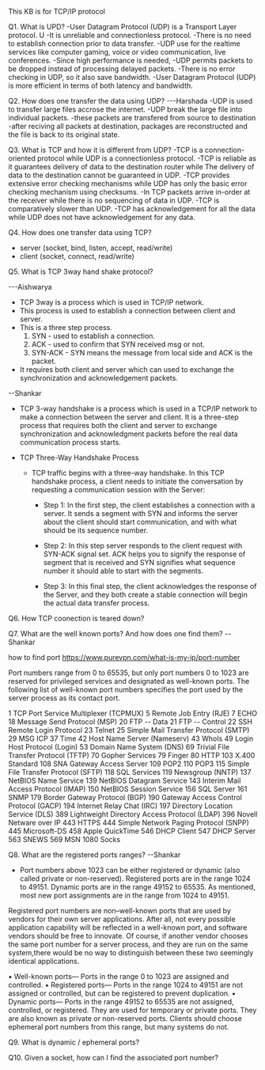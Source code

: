 This KB is for TCP/IP protocol

Q1. What is UPD?
 -User Datagram Protocol (UDP) is a Transport Layer protocol. U
 -It is unreliable and connectionless protocol.
 -There is no need to establish connection prior to data transfer.
 -UDP use for the realtime services like computer gaming, voice or video communication, live conferences.
 -Since high performance is needed,
 -UDP permits packets to be dropped instead of processing delayed packets.
 -There is no error checking in UDP, so it also save bandwidth.
 -User Datagram Protocol (UDP) is more efficient in terms of both latency and bandwidth.

Q2. How does one transfer the data using UDP?
 ---Harshada
 -UDP is used to transfer large files accrose the internet.
 -UDP break the large file into individual packets.
 -these packets are transfered from source to destination
 -after reciving all packets at destination, packages are reconstructed and the
  file is back to its original state.

Q3. What is TCP and how it is different from UDP?
 -TCP is a connection-oriented protocol while UDP is a connectionless protocol.
 -TCP is reliable as it guarantees delivery of data to the destination router while The delivery of data to the destination cannot be guaranteed in UDP.
 -TCP provides extensive error checking mechanisms while UDP has only the basic error checking mechanism using checksums.
 -In TCP packets arrive in-order at the receiver while there is no sequencing of data in UDP.
 -TCP is comparatively slower than UDP.
 -TCP has acknowledgement for all the data while UDP does not have acknowledgement for any data.

 Q4. How does one transfer data using TCP?
 - server (socket, bind, listen, accept, read/write)
 - client (socket, connect, read/write)

 Q5. What is TCP 3way hand shake protocol?
 
  ---Aishwarya
  - TCP 3way is a process which is used in TCP/IP network.
  - This process is used to establish a connection between client and server.
  - This is a three step process.
    1. SYN - used to establish a connection.
    2. ACK - used to confirm that SYN received msg or not.
    3. SYN-ACK - SYN means the message from local side and ACK is the packet.
  - It requires both client and server which can used to exchange the synchronization and 
    acknowledgement packets.
    
  --Shankar
  
   - TCP 3-way handshake is a process which is used in a TCP/IP network to make a connection between the server and client. 
     It is a three-step process that   requires both the client and server to exchange synchronization and acknowledgment 
     packets before the real data communication process starts.
     
   - TCP Three-Way Handshake Process 
     - TCP traffic begins with a three-way handshake. In this TCP handshake process, 
       a client needs to initiate the conversation by requesting a communication session with the Server:
         - Step 1: In the first step, the client establishes a connection with a server. 
           It sends a segment with SYN and informs the server about the client should start communication, 
           and with what should be its sequence number.
           
        - Step 2: In this step server responds to the client request with SYN-ACK signal set. 
          ACK helps you to signify the response of segment that is received and SYN signifies what 
          sequence number it should able to start with the segments.
          
        - Step 3: In this final step, the client acknowledges the response of the Server,
          and they both create a stable connection will begin the actual data transfer process. 

 Q6. How TCP coonection is teared down?

 Q7. What are the well known ports? And how does one find them?
 --Shankar
 
 how to find port
 https://www.purevpn.com/what-is-my-ip/port-number
 
 Port numbers range from 0 to 65535, but only port numbers 0 to 1023 are reserved for privileged services and designated as well-known ports. 
 The following list of well-known port numbers specifies the port used by the server process as its contact port.
 
1 	TCP Port Service Multiplexer (TCPMUX)
5 	Remote Job Entry (RJE)
7 	ECHO
18 	Message Send Protocol (MSP)
20 	FTP -- Data
21 	FTP -- Control
22 	SSH Remote Login Protocol
23 	Telnet
25 	Simple Mail Transfer Protocol (SMTP)
29 	MSG ICP
37 	Time
42 	Host Name Server (Nameserv)
43 	WhoIs
49 	Login Host Protocol (Login)
53 	Domain Name System (DNS)
69 	Trivial File Transfer Protocol (TFTP)
70 	Gopher Services
79 	Finger
80 	HTTP
103 	X.400 Standard
108 	SNA Gateway Access Server
109 	POP2
110 	POP3
115 	Simple File Transfer Protocol (SFTP)
118 	SQL Services
119 	Newsgroup (NNTP)
137 	NetBIOS Name Service
139 	NetBIOS Datagram Service
143 	Interim Mail Access Protocol (IMAP)
150 	NetBIOS Session Service
156 	SQL Server
161 	SNMP
179 	Border Gateway Protocol (BGP)
190 	Gateway Access Control Protocol (GACP)
194 	Internet Relay Chat (IRC)
197 	Directory Location Service (DLS)
389 	Lightweight Directory Access Protocol (LDAP)
396 	Novell Netware over IP
443 	HTTPS
444 	Simple Network Paging Protocol (SNPP)
445 	Microsoft-DS
458 	Apple QuickTime
546 	DHCP Client
547 	DHCP Server
563 	SNEWS
569 	MSN
1080 	Socks

Q8. What are the registered ports ranges?
--Shankar
- Port numbers above 1023 can be either registered or dynamic (also called private or non-reserved). 
Registered ports are in the range 1024 to 49151. Dynamic ports are in the range 49152 to 65535. As mentioned, 
most new port assignments are in the range from 1024 to 49151.

Registered port numbers are non–well-known ports that are used by vendors for their own server applications. 
After all, not every possible application capability will be reflected in a well-known port, and software vendors 
should be free to innovate. Of course, if another vendor chooses the same port number for a server process, 
and they are run on the same system,there would be no way to distinguish between these two seemingly identical applications.

▪ Well-known ports— Ports in the range 0 to 1023 are assigned and controlled.
▪ Registered ports— Ports in the range 1024 to 49151 are not assigned or controlled, but can be registered to prevent duplication.
▪ Dynamic ports— Ports in the range 49152 to 65535 are not assigned, controlled, or registered. They are used for temporary or private ports. 
They are also known   as private or non-reserved ports. Clients should choose ephemeral port numbers from this range, but many systems do not.

 Q9. What is dynamic / ephemeral ports?

 Q10. Given a socket, how can I find the associated port number?
